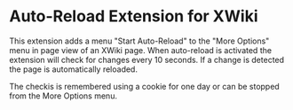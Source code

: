 # Auto-Reload Extension for XWiki

This extension adds a menu "Start Auto-Reload" to the "More Options" menu in page view of an XWiki page. When auto-reload is activated the extension will check for changes every 10 seconds. If a change is detected the page is automatically reloaded. 

The checkis is remembered using a cookie for one day or can be stopped from the More Options menu.
